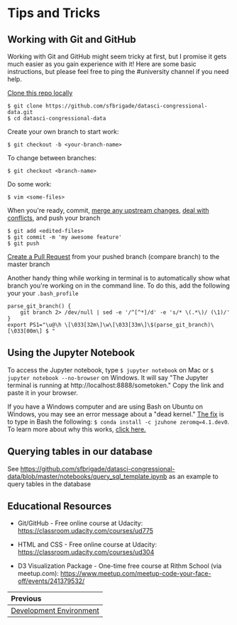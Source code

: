 # Tips and Tricks

## Working with Git and GitHub
Working with Git and GitHub might seem tricky at first, but I promise it gets much easier as you gain experience with it! Here are some basic instructions, but please feel free to ping the #university channel if you need help.

[Clone this repo locally](https://help.github.com/articles/cloning-a-repository/)
```
$ git clone https://github.com/sfbrigade/datasci-congressional-data.git
$ cd datasci-congressional-data
```
Create your own branch to start work:
```
$ git checkout -b <your-branch-name>
```
To change between branches: 
```
$ git checkout <branch-name>
```
Do some work:  
```
$ vim <some-files>
```
When you're ready, commit, [merge any upstream changes](https://help.github.com/articles/merging-an-upstream-repository-into-your-fork/), [deal with conflicts](https://help.github.com/articles/resolving-a-merge-conflict-from-the-command-line/), and push your branch
```
$ git add <edited-files>
$ git commit -m 'my awesome feature'
$ git push
```
[Create a Pull Request](https://help.github.com/articles/creating-a-pull-request/) from your pushed branch (compare branch) to the master branch

Another handy thing while working in terminal is to automatically show what branch you're working on in the command line. To do this, add the following your your `.bash_profile`

```
parse_git_branch() {
    git branch 2> /dev/null | sed -e '/^[^*]/d' -e 's/* \(.*\)/ (\1)/'
}
export PS1="\u@\h \[\033[32m\]\w\[\033[33m\]\$(parse_git_branch)\[\033[00m\] $ "
```

## Using the Jupyter Notebook
To access the Jupyter notebook, type ```$ jupyter notebook``` on Mac or ```$ jupyter notebook --no-browser``` on Windows. It will say "The Jupyter terminal is running at http://localhost:8888/sometoken." Copy the link and paste it in your browser. 

If you have a Windows computer and are using Bash on Ubuntu on Windows, you may see an error message about a "dead kernel." [The fix](http://sdsawtelle.github.io/blog/output/bash-and-ipython-on-ubuntu-for-windows.html) is to type in Bash the following: ```$ conda install -c jzuhone zeromq=4.1.dev0```. To learn more about why this works, [click here.](http://sdsawtelle.github.io/blog/output/bash-and-ipython-on-ubuntu-for-windows.html)

## Querying tables in our database
See https://github.com/sfbrigade/datasci-congressional-data/blob/master/notebooks/query_sql_template.ipynb as an example to query tables in the database

## Educational Resources

- Git/GitHub - Free online course at Udacity: https://classroom.udacity.com/courses/ud775

- HTML and CSS - Free online course at Udacity: https://classroom.udacity.com/courses/ud304

- D3 Visualization Package - One-time free course at Rithm School (via meetup.com): https://www.meetup.com/meetup-code-your-face-off/events/241379532/

| Previous | 
|:---------|
| [Development Environment](./02_development_environment.md) |
